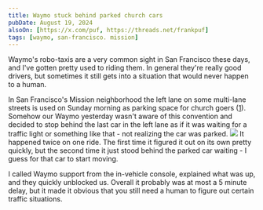 ```yaml
---
title: Waymo stuck behind parked church cars
pubDate: August 19, 2024
alsoOn: [https://x.com/puf, https://threads.net/frankpuf]
tags: [waymo, san-francisco. mission]
---
```

Waymo's robo-taxis are a very common sight in San Francisco these days, and I've gotten pretty used to riding them. In general they're really good drivers, but sometimes it still gets into a situation that would never happen to a human.

In San Francisco's Mission neighborhood the left lane on some multi-lane streets is used on Sunday morning as parking space for church goers ([1](https://www.kqed.org/news/10512843/why-doesnt-san-francisco-enforce-double-parking-on-sundays)). Somehow our Waymo yesterday wasn't aware of this convention and decided to stop behind the last car in the left lane as if it was waiting for a traffic light or something like that - not realizing the car was parked.
![](https://i.imgur.com/TSyDudJ.png)
It happened twice on one ride. The first time it figured it out on its own pretty quickly, but the second time it just stood behind the parked car waiting - I guess for that car to start moving. 

I called Waymo support from the in-vehicle console, explained what was up, and they quickly unblocked us. Overall it probably was at most a 5 minute delay, but it made it obvious that you still need a human to figure out certain traffic situations.